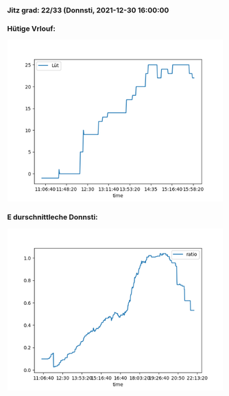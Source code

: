 ### Jitz grad: 22/33 (Donnsti, 2021-12-30 16:00:00

### Hütige Vrlouf:
![Graph](Today.png)

### E durschnittleche Donnsti:
![Graph](Donnsti.png)